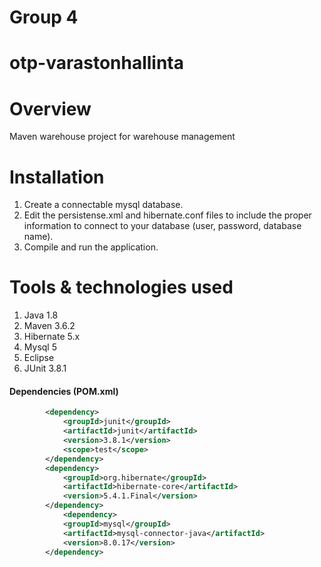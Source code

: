 # Group 4

# otp-varastonhallinta

# Overview
Maven warehouse project for warehouse management

# Installation
1. Create a connectable mysql database.
2. Edit the persistense.xml and hibernate.conf files to include the proper information to connect to your database (user, password, database name).
3. Compile and run the application.

# Tools & technologies used 
1.	Java 1.8
2.	Maven 3.6.2
3.	Hibernate 5.x
4.	Mysql 5
5.	Eclipse
6.  JUnit 3.8.1

####	Dependencies (POM.xml)
```xml
   		<dependency>
			<groupId>junit</groupId>
			<artifactId>junit</artifactId>
			<version>3.8.1</version>
			<scope>test</scope>
		</dependency>
		<dependency>
			<groupId>org.hibernate</groupId>
			<artifactId>hibernate-core</artifactId>
			<version>5.4.1.Final</version>
		</dependency>
			<dependency>
			<groupId>mysql</groupId>
			<artifactId>mysql-connector-java</artifactId>
			<version>8.0.17</version>
		</dependency>
```